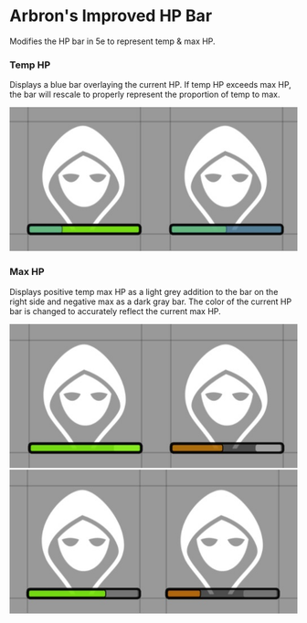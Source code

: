 # Arbron's Improved HP Bar

Modifies the HP bar in 5e to represent temp & max HP.

### Temp HP

Displays a blue bar overlaying the current HP. If temp HP exceeds max HP, the bar will rescale to properly represent the proportion of temp to max.

![Temp HP](images/temp-hp.jpg "Temp HP")


### Max HP

Displays positive temp max HP as a light grey addition to the bar on the right side and negative max as a dark gray bar. The color of the current HP bar is changed to accurately reflect the current max HP.

![Positive Max HP](images/max-hp-positive.jpg "Positive Max HP")
![Negative Max HP](images/max-hp-negative.jpg "Negative Max HP")

